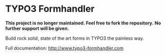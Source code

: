 # TYPO3 Formhandler

**This project is no longer maintained. Feel free to fork the repository.**
**No further support will be given.**

Build rock solid, state of the art forms in TYPO3 the painless way.

Full documentation: http://www.typo3-formhandler.com

